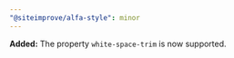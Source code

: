 ```yaml
---
"@siteimprove/alfa-style": minor
---
```


**Added:** The property `white-space-trim` is now supported.
